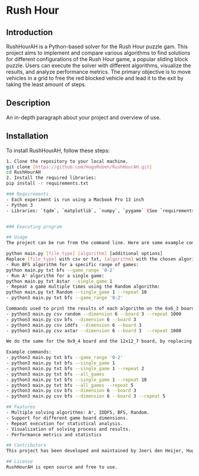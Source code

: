# Rush Hour

## Introduction
RushHourAH is a Python-based solver for the Rush Hour puzzle gam. This project aims to implement and compare various algorithms to find solutions for different configurations of the Rush Hour game, a popular sliding block puzzle. Users can execute the solver with different algorithms, visualize the results, and analyze performance metrics. The primary objective is to move vehicles in a grid to free the red blocked vehicle and lead it to the exit by taking the least amount of steps.

## Description

An in-depth paragraph about your project and overview of use.

## Installation
To install RushHourAH, follow these steps:
```bash
1. Clone the repository to your local machine.
git clone [https://github.com/HugoRoben/RushHourAH.git]
cd RushHourAH
2. Install the required libraries:
pip install -r requirements.txt

### Requirements
- Each experiment is run using a Macbook Pro 13 inch 
- Python 3
- Libraries: `tqdm`, `matplotlib`, `numpy`, `pygame` (See `requirements.txt` for more details)


### Executing program

## Usage
The project can be run from the command line. Here are some example commands:

python main.py [file_type] [algorithm] [additional options]
Replace [file_type] with csv or txt, [algorithm] with the chosen algorithm (e.g., Astar, IDDFS, BFS, Random), and include any additional options as needed, such as the dimension of the board or the amount of iterations.
- Run BFS algorithm for a specific range of games:
python main.py txt bfs --game_range '0-2'
- Run A* algorithm for a single game:
python main.py txt Astar --single_game 1
- Repeat a game multiple times using the Random algorithm:
python main.py txt Random --single_game 1 --repeat 10
- python3 main.py txt bfs --game_range '0-2'

Commands used to print the results of each algorithm on the 6x6_3 board. (Some algorithms give incosistent results at each experiment so we repeat the experiment and use the mean value of the results):
- python3 main.py csv random --dimension 6 --board 3 --repeat 1000
- python3 main.py csv bfs --dimension 6 --board 3
- python3 main.py csv iddfs --dimension 6 --board 3
- python3 main.py csv astar --dimension 6 --board 3  --repeat 1000

We do the same for the 9x9_4 board and the 12x12_7 board, by replacing the  --dimension 6 --board 3 parts with  --dimension 9 --board 4 and  --dimension 12 --board 7 respectively.

Example commands:
- python3 main.py txt bfs --game_range '0-2'
- python3 main.py txt bfs --single_game 1
- python3 main.py txt bfs --single_game 1 --repeat 2
- python3 main.py txt bfs --all_games
- python3 main.py txt bfs --single_game 1 --repeat 10
- python3 main.py txt bfs --all_games --repeat 5
- python3 main.py csv bfs --dimension 6 --board 3
- python3 main.py csv bfs --dimension 6 --board 3 --repeat 5

## Features
- Multiple solving algorithms: A*, IDDFS, BFS, Random.
- Support for different game board dimensions.
- Repeat execution for statistical analysis.
- Visualization of solving process and results.
- Performance metrics and statistics

## Contributors
This project has been developed and maintained by Joeri den Heijer, Hugo Röben and Mina Bibi.

## License
RushHourAH is open source and free to use.